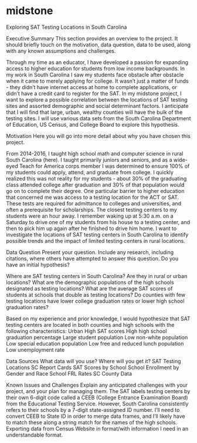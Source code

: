 # midstone
Exploring SAT Testing Locations in South Carolina

Executive Summary
This section provides an overview to the project. It should briefly touch on the motivation, data question, data to be used, along with any known assumptions and challenges.

Through my time as an educator, I have developed a passion for expanding access to higher education for students from low income backgrounds. In my work in South Carolina I saw my students face obstacle after obstacle when it came to merely applying for college.  It wasn’t just a matter of funds - they didn’t have internet access at home to complete applications, or didn’t have a credit card to register for the SAT. In my midstone project, I want to explore a possible correlation between the locations of SAT testing sites and assorted demographic and social determinant factors. I anticipate that I will find that large, urban, wealthy counties will have the bulk of the testing sites. I will use various data sets from the South Carolina Department of Education, US Census, and College Board to explore this hypothesis. 

Motivation
Here you will go into more detail about why you have chosen this project.

From 2014-2016, I taught high school math and computer science in rural South Carolina (here). I taught primarily juniors and seniors, and as a wide-eyed Teach for America corps member I was determined to ensure 100% of my students could apply, attend, and graduate from college. I quickly realized this was not reality for my students - about 30% of the graduating class attended college after graduation and 30% of that population would go on to complete their degree. One particular barrier to higher education that concerned me was access to a testing location for the ACT or SAT. These tests are required for admittance to colleges and universities, and often a prerequisite for scholarships. The closest testing centers to my students were an hour away. I remember waking up at 5:30 a.m. on a Saturday to drive one of my students from his house to a testing center, and then to pick him up again after he finished to drive him home. I want to investigate the locations of SAT testing centers in South Carolina to identify possible trends and the impact of limited testing centers in rural locations. 

Data Question
Present your question. Include any research, including citations, where others have attempted to answer this question. Do you have an initial hypothesis?

Where are SAT testing centers in South Carolina? Are they in rural or urban locations? What are the demographic populations of the high schools designated as testing locations? What are the average SAT scores of students at schools that double as testing locations? Do counties with few testing locations have lower college graduation rates or lower high school graduation rates?

Based on my experience and prior knowledge, I would hypothesize that SAT testing centers are located in both counties and high schools with the following characteristics:
Urban 
High SAT scores
High high school graduation percentage
Large student population
Low non-white population
Low special education population
Low free and reduced lunch population
Low unemployment rate

Data Sources
What data will you use? Where will you get it?
SAT Testing Locations
SC Report Cards
SAT Scores by School
School Enrollment by Gender and Race
School FRL Rates
SC County Data

Known Issues and Challenges
Explain any anticipated challenges with your project, and your plan for managing them.
The SAT labels testing centers by their own 6-digit code called a CEEB (College Entrance Examination Board) from the Educational Testing Service. However, South Carolina consistently refers to their schools by a 7-digit state-assigned ID number. I’ll need to convert CEEB to State ID in order to merge data frames, and I’ll likely have to match these along a string match for the names of the high schools.
Exporting data from Census Website in format/with information I need in an understandable format.
